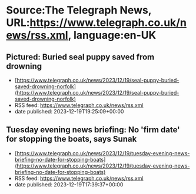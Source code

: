 # Source:The Telegraph News, URL:https://www.telegraph.co.uk/news/rss.xml, language:en-UK

## Pictured: Buried seal puppy saved from drowning
 - [https://www.telegraph.co.uk/news/2023/12/19/seal-puppy-buried-saved-drowning-norfolk](https://www.telegraph.co.uk/news/2023/12/19/seal-puppy-buried-saved-drowning-norfolk)
 - RSS feed: https://www.telegraph.co.uk/news/rss.xml
 - date published: 2023-12-19T19:25:09+00:00



## Tuesday evening news briefing: No 'firm date' for stopping the boats, says Sunak
 - [https://www.telegraph.co.uk/news/2023/12/19/tuesday-evening-news-briefing-no-date-for-stopping-boats](https://www.telegraph.co.uk/news/2023/12/19/tuesday-evening-news-briefing-no-date-for-stopping-boats)
 - RSS feed: https://www.telegraph.co.uk/news/rss.xml
 - date published: 2023-12-19T17:39:37+00:00



